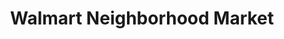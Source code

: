 ---
title: "Walmart Neighborhood Market"
url: /monroe/walmart-neighborhood-market-desiard-street/
shop: supermarket
---